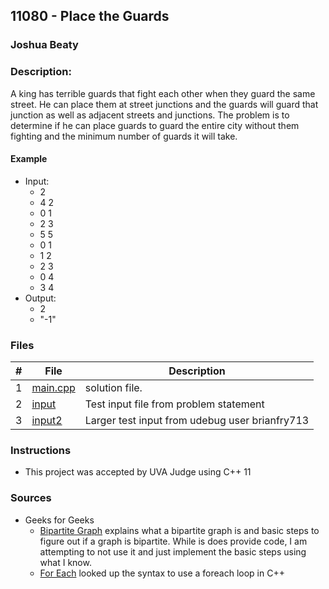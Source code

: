 ## 11080 - Place the Guards
### Joshua Beaty
### Description:

A king has terrible guards that fight each other when they guard the same street. He can place them at street junctions and the guards will guard that junction as well as adjacent streets and junctions. The problem is to determine if he can place guards to guard the entire city without them fighting and the minimum number of guards it will take.

#### Example

- Input: 
    - 2
    - 4 2
    - 0 1
    - 2 3
    - 5 5
    - 0 1
    - 1 2
    - 2 3
    - 0 4
    - 3 4
- Output: 
    - 2
    - "-1"

### Files

|   #   | File                       | Description                                                |
| :---: | -------------------------- | ---------------------------------------------------------- |
|   1   | [main.cpp](./main.cpp)     | solution file.                                             |
|   2   | [input](./input)           | Test input file from problem statement                     |
|   3   | [input2](./input2)         | Larger test input from udebug user brianfry713             |


### Instructions

- This project was accepted by UVA Judge using C++ 11

### Sources

- Geeks for Geeks
    - [Bipartite Graph](https://www.geeksforgeeks.org/bipartite-graph/) explains what a bipartite graph is and basic steps
    to figure out if a graph is bipartite. While is does provide code, I am attempting to not use it and just implement 
    the basic steps using what I know.
    - [For Each](https://www.geeksforgeeks.org/g-fact-40-foreach-in-c-and-java/) looked up the syntax to use a foreach
    loop in C++